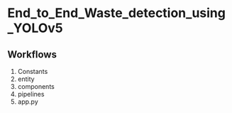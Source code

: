 # End_to_End_Waste_detection_using_YOLOv5

## Workflows

1. Constants
2. entity
3. components
4. pipelines
5. app.py
